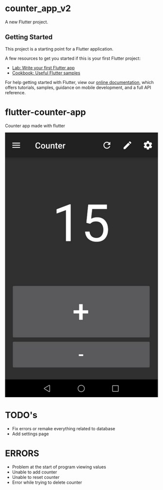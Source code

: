 # counter_app_v2

A new Flutter project.

## Getting Started

This project is a starting point for a Flutter application.

A few resources to get you started if this is your first Flutter project:

- [Lab: Write your first Flutter app](https://flutter.dev/docs/get-started/codelab)
- [Cookbook: Useful Flutter samples](https://flutter.dev/docs/cookbook)

For help getting started with Flutter, view our
[online documentation](https://flutter.dev/docs), which offers tutorials,
samples, guidance on mobile development, and a full API reference.

# flutter-counter-app
Counter app made with flutter

![app](https://raw.githubusercontent.com/N1ght-Fury/flutter-counter-app/master/App.png)

# TODO's
- Fix errors or remake everything related to database
- Add settings page

# ERRORS
- Problem at the start of program viewing values
- Unable to add counter
- Unable to reset counter
- Error while trying to delete counter

